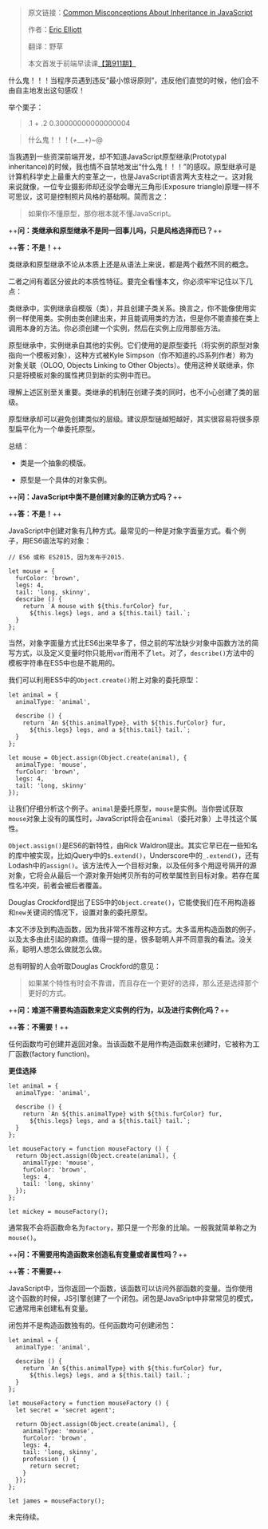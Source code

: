 > 原文链接：[Common Misconceptions About Inheritance in JavaScript](https://medium.com/javascript-scene/common-misconceptions-about-inheritance-in-javascript-d5d9bab29b0a) 
> 
> 作者：[Eric Elliott](https://medium.com/@_ericelliott)
>
> 翻译：野草 
>
> 本文首发于前端早读课[【第911期】](https://mp.weixin.qq.com/s?__biz=MjM5MTA1MjAxMQ==&mid=2651226377&idx=1&sn=e19c16fee8470c266a68df6326f20c61&chksm=bd49588d8a3ed19b0e55cb7c1a43b70e7065802fdcc2546bac4680c100aac62bedcb4a981cb9&scene=21#wechat_redirect) 

什么鬼！！！当程序员遇到违反“最小惊讶原则”，违反他们直觉的时候，他们会不由自主地发出这句感叹！

举个栗子：

> .1 + .2 
0.30000000000000004

> 什么鬼！！！(*+﹏+*)~@

当我遇到一些资深前端开发，却不知道JavaScript原型继承(Prototypal inheritance)的时候，我也情不自禁地发出“什么鬼！！！”的感叹。原型继承可是计算机科学史上最重大的变革之一，也是JavaScript语言两大支柱之一。这对我来说就像，一位专业摄影师却还没学会曝光三角形(Exposure triangle)原理一样不可思议，这可是控制照片风格的基础啊。简而言之：

> 如果你不懂原型，那你根本就不懂JavaScript。

++**问：类继承和原型继承不是同一回事儿吗，只是风格选择而已？**++

++**答：不是！**++

类继承和原型继承不论从本质上还是从语法上来说，都是两个截然不同的概念。

二者之间有着区分彼此的本质性特征。要完全看懂本文，你必须牢牢记住以下几点：

类继承中，实例继承自模版（类），并且创建子类关系。换言之，你不能像使用实例一样使用类。实例由类创建出来，并且能调用类的方法，但是你不能直接在类上调用本身的方法。你必须创建一个实例，然后在实例上应用那些方法。

原型继承中，实例继承自其他的实例。它们使用的是原型委托（将实例的原型对象指向一个模板对象），这种方式被Kyle Simpson（你不知道的JS系列作者）称为对象关联（OLOO, Objects Linking to Other Objects）。使用这种关联继承，你只是将模板对象的属性拷贝到新的实例中而已。

理解上述区别至关重要。类继承的机制在创建子类的同时，也不小心创建了类的层级。

原型继承却可以避免创建类似的层级。建议原型链越短越好，其实很容易将很多原型扁平化为一个单委托原型。

总结：

+ 类是一个抽象的模版。

+ 原型是一个具体的对象实例。

++**问：JavaScript中类不是创建对象的正确方式吗？**++

++**答：不是！**++

JavaScript中创建对象有几种方式。最常见的一种是对象字面量方式。看个例子，用ES6语法写的对象：

    // ES6 或称 ES2015, 因为发布于2015.
    
    let mouse = {
      furColor: 'brown',
      legs: 4,
      tail: 'long, skinny',
      describe () {
        return `A mouse with ${this.furColor} fur,
          ${this.legs} legs, and a ${this.tail} tail.`;
      }
    };

当然，对象字面量方式比ES6出来早多了，但之前的写法缺少对象中函数方法的简写方式，以及定义变量时你只能用`var`而用不了`let`。对了，`describe()`方法中的模板字符串在ES5中也是不能用的。

我们可以利用ES5中的`Object.create()`附上对象的委托原型：

    let animal = {
      animalType: 'animal',
      
      describe () {
        return `An ${this.animalType}, with ${this.furColor} fur, 
          ${this.legs} legs, and a ${this.tail} tail.`;
      }
    };
    
    let mouse = Object.assign(Object.create(animal), {
      animalType: 'mouse',
      furColor: 'brown',
      legs: 4,
      tail: 'long, skinny'
    });

让我们仔细分析这个例子。`animal`是委托原型，`mouse`是实例。当你尝试获取`mouse`对象上没有的属性时，JavaScript将会在`animal`（委托对象）上寻找这个属性。

`Object.assign()`是ES6的新特性，由Rick Waldron提出。其实它早已在一些知名的库中被实现，比如jQuery中的`$.extend()`，Underscore中的`_.extend()`，还有Lodash中的`assign()`。该方法传入一个目标对象，以及任何多个用逗号隔开的源对象，它将会从最后一个源对象开始拷贝所有的可枚举属性到目标对象。若存在属性名冲突，前者会被后者覆盖。

Douglas Crockford提出了ES5中的`Object.create()`，它能使我们在不用构造器和`new`关键词的情况下，设置对象的委托原型。

本文不涉及到构造函数，因为我非常不推荐这种方式。太多滥用构造函数的例子，以及太多由此引起的麻烦。值得一提的是，很多聪明人并不同意我的看法。没关系，聪明人想怎么做就怎么做。

总有明智的人会听取Douglas Crockford的意见：

> 如果某个特性有时会不靠谱，而且存在一个更好的选择，那么还是选择那个更好的方式。

++**问：难道不需要构造函数来定义实例的行为，以及进行实例化吗？**++

++**答：不需要！**++
 
任何函数均可创建并返回对象。当该函数不是用作构造函数来创建时，它被称为工厂函数(factory function)。

**更佳选择**

    let animal = {
      animalType: 'animal',
     
      describe () {
        return `An ${this.animalType} with ${this.furColor} fur, 
          ${this.legs} legs, and a ${this.tail} tail.`;
      }
    };
     
    let mouseFactory = function mouseFactory () {
      return Object.assign(Object.create(animal), {
        animalType: 'mouse',
        furColor: 'brown',
        legs: 4,
        tail: 'long, skinny'
      });
    };
    
    let mickey = mouseFactory();

通常我不会将函数命名为`factory`，那只是一个形象的比喻。一般我就简单称之为`mouse()`。

++**问：不需要用构造函数来创造私有变量或者属性吗？**++

++**答：不需要**++

JavaScript中，当你返回一个函数，该函数可以访问外部函数的变量。当你使用这个函数的时候，JS引擎创建了一个闭包。闭包是JavaSript中非常常见的模式，它通常用来创建私有变量。

闭包并不是构造函数独有的。任何函数均可创建闭包：
    
    let animal = {
      animalType: 'animal',
     
      describe () {
        return `An ${this.animalType} with ${this.furColor} fur, 
          ${this.legs} legs, and a ${this.tail} tail.`;
      }
    };
     
    let mouseFactory = function mouseFactory () {
      let secret = 'secret agent';
    
      return Object.assign(Object.create(animal), {
        animalType: 'mouse',
        furColor: 'brown',
        legs: 4,
        tail: 'long, skinny',
        profession () {
          return secret;
        }
      });
    };
     
    let james = mouseFactory();
    
未完待续。
